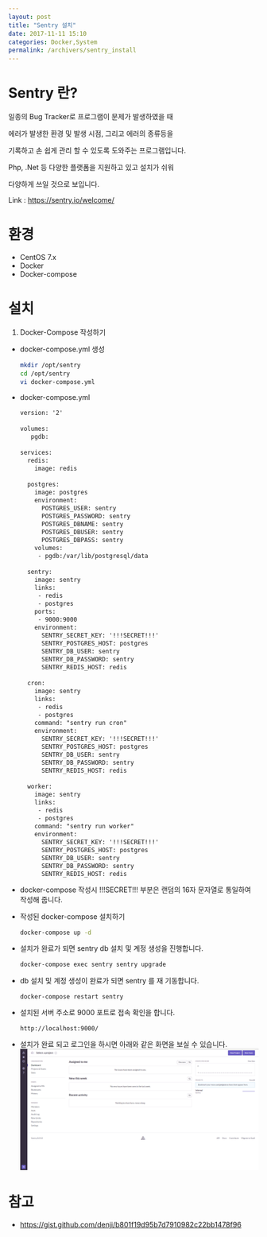 ```yaml
---
layout: post
title: "Sentry 설치"
date: 2017-11-11 15:10
categories: Docker,System
permalink: /archivers/sentry_install
---
```


# Sentry 란?
일종의 Bug Tracker로 프로그램이 문제가 발생하였을 때

에러가 발생한 환경 및 발생 시점, 그리고 에러의 종류등을

기록하고 손 쉽게 관리 할 수 있도록 도와주는 프로그램입니다.

Php, .Net 등 다양한 플랫폼을 지원하고 있고 설치가 쉬워

다양하게 쓰일 것으로 보입니다.


Link : https://sentry.io/welcome/

# 환경
* CentOS 7.x
* Docker
* Docker-compose

# 설치
1. Docker-Compose 작성하기
* docker-compose.yml 생성
    ```bash
    mkdir /opt/sentry
    cd /opt/sentry
    vi docker-compose.yml
    ```
* docker-compose.yml
    ```vi
    version: '2'
    
    volumes:
       pgdb:
    
    services:
      redis:
        image: redis
    
      postgres:
        image: postgres
        environment:
          POSTGRES_USER: sentry
          POSTGRES_PASSWORD: sentry
          POSTGRES_DBNAME: sentry
          POSTGRES_DBUSER: sentry
          POSTGRES_DBPASS: sentry
        volumes:
         - pgdb:/var/lib/postgresql/data
    
      sentry:
        image: sentry
        links:
         - redis
         - postgres
        ports:
         - 9000:9000
        environment:
          SENTRY_SECRET_KEY: '!!!SECRET!!!'
          SENTRY_POSTGRES_HOST: postgres
          SENTRY_DB_USER: sentry
          SENTRY_DB_PASSWORD: sentry
          SENTRY_REDIS_HOST: redis
    
      cron:
        image: sentry
        links:
         - redis
         - postgres
        command: "sentry run cron"
        environment:
          SENTRY_SECRET_KEY: '!!!SECRET!!!'
          SENTRY_POSTGRES_HOST: postgres
          SENTRY_DB_USER: sentry
          SENTRY_DB_PASSWORD: sentry
          SENTRY_REDIS_HOST: redis
    
      worker:
        image: sentry
        links:
         - redis
         - postgres
        command: "sentry run worker"
        environment:
          SENTRY_SECRET_KEY: '!!!SECRET!!!'
          SENTRY_POSTGRES_HOST: postgres
          SENTRY_DB_USER: sentry
          SENTRY_DB_PASSWORD: sentry
          SENTRY_REDIS_HOST: redis
    ```
* docker-compose 작성시 !!!SECRET!!! 부분은 랜덤의 16자 문자열로 통일하여 작성해 줍니다.
* 작성된 docker-compose 설치하기
    ```bash
    docker-compose up -d
    ```
* 설치가 완료가 되면 sentry db 설치 및 계정 생성을 진행합니다.
    ```bash
    docker-compose exec sentry sentry upgrade
    ```
* db 설치 및 계정 생성이 완료가 되면 sentry 를 재 기동합니다.
    ```base
    docker-compose restart sentry
    ```
* 설치된 서버 주소로 9000 포트로 접속 확인을 합니다.
    ```
    http://localhost:9000/
    ```
    
* 설치가 완료 되고 로그인을 하시면 아래와 같은 화면을 보실 수 있습니다.
    ![](/images/sentry/01.png)

# 참고
- https://gist.github.com/denji/b801f19d95b7d7910982c22bb1478f96